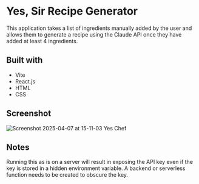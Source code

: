 # Yes, Sir Recipe Generator

This application takes a list of ingredients manually added by the user and allows them to generate a recipe using the Claude API once they have added at least 4 ingredients.

## Built with

- Vite
- React.js
- HTML
- CSS

## Screenshot

![Screenshot 2025-04-07 at 15-11-03 Yes Chef](https://github.com/user-attachments/assets/050f96f8-baf2-44ee-ab53-73eee93c30f4)

## Notes

Running this as is on a server will result in exposing the API key even if the key is stored in a hidden environment variable. A backend or serverless function needs to be created to obscure the key.
